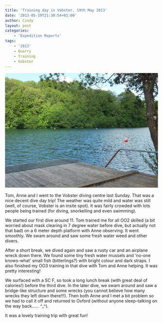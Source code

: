 ```yaml
---
title: 'Training day in Vobster, 19th May 2013'
date: '2013-05-19T21:30:54+01:00'
author: Cindy
layout: post
categories:
    - 'Expedition Reports'
tags:
    - '2013'
    - Quarry
    - Training
    - Vobster
---
```


![](/assets/images/7715412980_e619d2ae25_k.jpg)

Tom, Anne and I went to the Vobster diving centre last Sunday. That was a nice decent dive day trip! The weather was quite mild and water was still (well, of course, Vobster is an insite spot). It was fairly crowded with lots people being trained (for diving, snorkelling and even swimming).

We started our first dive around 11. Tom trained me for all OO2 skilled (a bit worried about mask clearing in 7 degree water before dive, but actually not that bad) on a 6 meter depth platform with Anne observing. It went smoothly. We swam around and saw some fresh water weed and other divers.

After a short break, we dived again and saw a rusty car and an airplane wreck down there. We found some tiny fresh water mussels and ‘no-one knows-what’ small fish (bitterlings?) with bright colour and dark straps. I also finished my OO3 training in that dive with Tom and Anne helping. It was pretty interesting!

We surfaced with a SC F, so took a long lunch break (with great deal of calories!) before the third dive. In the later dive, we swam around and saw a bridge-like structure and some wrecks (you cannot believe how many wrecks they left down there!!!). Then both Anne and I met a bit problem so we had to call it off and returned to Oxford (without anyone sleep-talking on the way back.….. ^\_^).

It was a lovely training trip with great fun!
